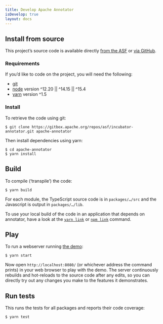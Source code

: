 ```yaml
---
title: Develop Apache Annotator
isDevelop: true
layout: docs
---
```


## Install from source

This project’s source code is available directly [from the ASF](https://gitbox.apache.org/repos/asf?p=incubator-annotator.git) or [via GitHub](https://github.com/apache/incubator-annotator).

### Requirements

If you’d like to code on the project, you will need the following:

- [git](https://git-scm.com/)
- [node](https://nodejs.org) version ^12.20 || ^14.15 || ^15.4
- [yarn](https://www.yarnpkg.com/) version ^1.5

### Install

To retrieve the code using git:

```
$ git clone https://gitbox.apache.org/repos/asf/incubator-annotator.git apache-annotator
```

Then install dependencies using yarn:

``` shell
$ cd apache-annotator
$ yarn install
```

## Build

To compile (‘transpile’) the code:

``` shell
$ yarn build
```

For each module, the TypeScript source code is in `packages/…/src` and the Javascript is output in `packages/…/lib`.

To use your local build of the code in an application that depends on annotator, have a look at the [`yarn link`](https://yarnpkg.com/cli/link) or [`npm link`](https://docs.npmjs.com/cli/v7/commands/npm-link) command.

## Play

To run a webserver running [the demo](https://annotator.apache.org/demo/):

```
$ yarn start
```

Now open `http://localhost:8080/` (or whichever address the command prints) in your web browser to play with the demo. The server continuously rebuilds and hot-reloads to the source code after any edits, so you can directly try out any changes you make to the features it demonstrates.

## Run tests

This runs the tests for all packages and reports their code coverage:

``` shell
$ yarn test
```
